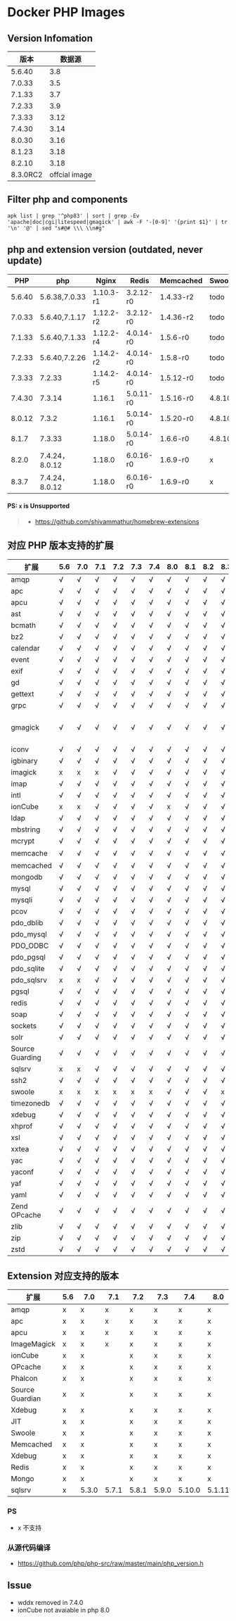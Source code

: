 # Docker PHP Images

## Version Infomation

| 版本     | 数据源        |
| -------- | ------------- |
| 5.6.40   | 3.8           |
| 7.0.33   | 3.5           |
| 7.1.33   | 3.7           |
| 7.2.33   | 3.9           |
| 7.3.33   | 3.12          |
| 7.4.30   | 3.14          |
| 8.0.30   | 3.16          |
| 8.1.23   | 3.18          |
| 8.2.10   | 3.18          |
| 8.3.0RC2 | offcial image |

## Filter php and components

`apk list | grep '^php83' | sort | grep -Ev 'apache|doc|cgi|litespeed|gmagick' | awk -F '-[0-9]' '{print $1}' | tr '\n' '@' | sed "s#@# \\\ \\n#g"`

## php and extension version (outdated, never update)

| PHP    | php            | Nginx     | Redis     | Memcached | Swoole | ioncube |
| ------ | -------------- | --------- | --------- | --------- | ------ | ------- |
| 5.6.40 | 5.6.38,7.0.33  | 1.10.3-r1 | 3.2.12-r0 | 1.4.33-r2 | todo   | √      |
| 7.0.33 | 5.6.40,7.1.17  | 1.12.2-r2 | 3.2.12-r0 | 1.4.36-r2 | todo   | √      |
| 7.1.33 | 5.6.40,7.1.33  | 1.12.2-r4 | 4.0.14-r0 | 1.5.6-r0  | todo   | √      |
| 7.2.33 | 5.6.40,7.2.26  | 1.14.2-r2 | 4.0.14-r0 | 1.5.8-r0  | todo   | √      |
| 7.3.33 | 7.2.33         | 1.14.2-r5 | 4.0.14-r0 | 1.5.12-r0 | todo   | √      |
| 7.4.30 | 7.3.14         | 1.16.1    | 5.0.11-r0 | 1.5.16-r0 | 4.8.10 | √      |
| 8.0.12 | 7.3.2          | 1.16.1    | 5.0.14-r0 | 1.5.20-r0 | 4.8.10 | √       |
| 8.1.7  | 7.3.33         | 1.18.0    | 5.0.14-r0 | 1.6.6-r0  | 4.8.10 | √       |
| 8.2.0  | 7.4.24，8.0.12 | 1.18.0    | 6.0.16-r0 | 1.6.9-r0  | x | √ |
| 8.3.7  | 7.4.24，8.0.12 | 1.18.0    | 6.0.16-r0 | 1.6.9-r0  | x | √ |

#### PS: `x` is  Unsupported

> - https://github.com/shivammathur/homebrew-extensions

## 对应 PHP 版本支持的扩展
|扩展|5.6|7.0|7.1|7.2|7.3|7.4|8.0|8.1|8.2|8.3|备注|
|-|-|-|-|-|-|-|-|-|-|-|-|
|amqp|√|√|√|√|√|√|√|√|√|√||
|apc|√|√|√|√|√|√|√|√|√|√||
|apcu|√|√|√|√|√|√|√|√|√|√||
|ast|√|√|√|√|√|√|√|√|√|√||
|bcmath|√|√|√|√|√|√|√|√|√|√||
|bz2|√|√|√|√|√|√|√|√|√|√||
|calendar|√|√|√|√|√|√|√|√|√|√||
|event|√|√|√|√|√|√|√|√|√|√||
|exif|√|√|√|√|√|√|√|√|√|√||
|gd|√|√|√|√|√|√|√|√|√|√||
|gettext|√|√|√|√|√|√|√|√|√|√||
|grpc|√|√|√|√|√|√|√|√|√|√||
|gmagick|√|√|√|√|√|√|√|√|√|√|与 imagick 不兼容|
|iconv|√|√|√|√|√|√|√|√|√|√||
|igbinary|√|√|√|√|√|√|√|√|√|√||
|imagick|x|x|x|√|√|√|√|√|√|√||
|imap|√|√|√|√|√|√|√|√|√|√||
|intl|√|√|√|√|√|√|√|√|√|√||
|ionCube|x|x|√|√|√|√|x|√|√|√||
|ldap|√|√|√|√|√|√|√|√|√|√||
|mbstring|√|√|√|√|√|√|√|√|√|√||
|mcrypt|√|√|√|√|√|√|√|√|√|√|<7.1|
|memcache|√|√|√|√|√|√|√|√|√|√|弃用|
|memcached|√|√|√|√|√|√|√|√|√|√||
|mongodb|√|√|√|√|√|√|√|√|√|√||
|mysql|√|√|√|√|√|√|√|√|√|√||
|mysqli|√|√|√|√|√|√|√|√|√|√||
|pcov|√|√|√|√|√|√|√|√|√|√||
|pdo_dblib|√|√|√|√|√|√|√|√|√|√||
|pdo_mysql|√|√|√|√|√|√|√|√|√|√||
|PDO_ODBC|√|√|√|√|√|√|√|√|√|√||
|pdo_pgsql|√|√|√|√|√|√|√|√|√|√||
|pdo_sqlite|√|√|√|√|√|√|√|√|√|√||
|pdo_sqlsrv|x|x|√|√|√|√|√|√|√|√||
|pgsql|√|√|√|√|√|√|√|√|√|√||
|redis|√|√|√|√|√|√|√|√|√|√||
|soap|√|√|√|√|√|√|√|√|√|√||
|sockets|√|√|√|√|√|√|√|√|√|√||
|solr|√|√|√|√|√|√|√|√|√|√||
|Source Guarding|√|√|√|√|√|√|√|√|√|√||
|sqlsrv|x|x|√|√|√|√|√|√|√|√||
|ssh2|√|√|√|√|√|√|√|√|√|√||
|swoole|x|x|x|x|x|x|√|√|√|x||
|timezonedb|√|√|√|√|√|√|√|√|√|√||
|xdebug|√|√|√|√|√|√|√|√|√|√||
|xhprof|√|√|√|√|√|√|√|√|√|√||
|xsl|√|√|√|√|√|√|√|√|√|√||
|xxtea|√|√|√|√|√|√|√|√|√|√||
|yac|√|√|√|√|√|√|√|√|√|√||
|yaconf|√|√|√|√|√|√|√|√|√|√||
|yaf|√|√|√|√|√|√|√|√|√|√||
|yaml|√|√|√|√|√|√|√|√|√|√||
|Zend OPcache|√|√|√|√|√|√|√|√|√|√||
|zlib|√|√|√|√|√|√|√|√|√|√||
|zip|√|√|√|√|√|√|√|√|√|√||
|zstd|√|√|√|√|√|√|√|√|√|√||

## Extension 对应支持的版本

| 扩展            | 5.6 | 7.0 |7.1|7.2|7.3|7.4|8.0|8.1|8.2|8.3|
| --------------- | ---- | ------ |-|-|-|-|-|-|-|-|
| amqp     | x | x |x|x|x|x|x|x|x|x|
| apc     | x | x |x|x|x|x|x|x|x|x|
| apcu     | x | x |x|x|x|x|x|x|x|x|
| ImageMagick     |x | x |x|x|x|x|x|x|x|a|
| ionCube         | x | x ||x|x|x|x|x|x|x|
| OPcache         | x | x ||x|x|x|x|x|x|x|
| Phalcon         | x | x ||x|x|x|x|x|x|x|
| Source Guardian | x | x ||x|x|x|x|x|x|x|
| Xdebug          | x | x ||x|x|x|x|x|x|x|
| JIT             | x | x ||x|x|x|x|x|x|x|
| Swoole          | x | x ||x|x|x|x|x|x|x|
| Memcached       | x | x ||x|x|x|x|x|x|x|
| Xdebug          | x | x ||x|x|x|x|x|x|x|
| Redis           | x | x ||x|x|x|x|x|x|x|
| Mongo           | x | x ||x|x|x|x|x|x|x|
| sqlsrv | x | 5.3.0 |5.7.1|5.8.1|5.9.0|5.10.0|5.1.11|5.12|5.12|5.12|

### PS
- x 不支持

### 从源代码编译

- https://github.com/php/php-src/raw/master/main/php_version.h

## Issue

- wddx removed in 7.4.0
- ionCube not avaiable in php 8.0
